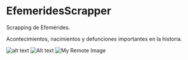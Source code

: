 # EfemeridesScrapper
Scrapping de Efemérides.

Acontecimientos, nacimientos y defunciones importantes en la historia.

![alt text](https://drive.google.com/file/d/1Kn4dbNuHVW8JDQ1f6cHt1_y2ZMz9eYQ6.jpg)
<img src="https://drive.google.com/file/d/1Kn4dbNuHVW8JDQ1f6cHt1_y2ZMz9eYQ6.jpg" alt="Alt text" title="Optional title">
![My Remote Image](https://drive.google.com/file/d/1Kn4dbNuHVW8JDQ1f6cHt1_y2ZMz9eYQ6/view?usp=sharing)
